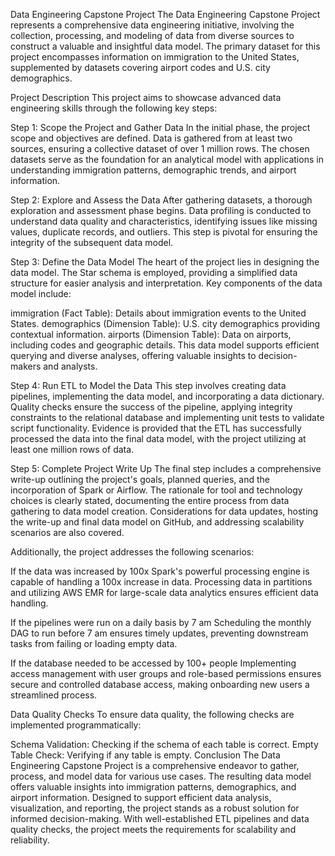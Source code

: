 Data Engineering Capstone Project
The Data Engineering Capstone Project represents a comprehensive data engineering initiative, involving the collection, processing, and modeling of data from diverse sources to construct a valuable and insightful data model. The primary dataset for this project encompasses information on immigration to the United States, supplemented by datasets covering airport codes and U.S. city demographics.

Project Description
This project aims to showcase advanced data engineering skills through the following key steps:

Step 1: Scope the Project and Gather Data
In the initial phase, the project scope and objectives are defined. Data is gathered from at least two sources, ensuring a collective dataset of over 1 million rows. The chosen datasets serve as the foundation for an analytical model with applications in understanding immigration patterns, demographic trends, and airport information.

Step 2: Explore and Assess the Data
After gathering datasets, a thorough exploration and assessment phase begins. Data profiling is conducted to understand data quality and characteristics, identifying issues like missing values, duplicate records, and outliers. This step is pivotal for ensuring the integrity of the subsequent data model.

Step 3: Define the Data Model
The heart of the project lies in designing the data model. The Star schema is employed, providing a simplified data structure for easier analysis and interpretation. Key components of the data model include:

immigration (Fact Table): Details about immigration events to the United States.
demographics (Dimension Table): U.S. city demographics providing contextual information.
airports (Dimension Table): Data on airports, including codes and geographic details.
This data model supports efficient querying and diverse analyses, offering valuable insights to decision-makers and analysts.

Step 4: Run ETL to Model the Data
This step involves creating data pipelines, implementing the data model, and incorporating a data dictionary. Quality checks ensure the success of the pipeline, applying integrity constraints to the relational database and implementing unit tests to validate script functionality. Evidence is provided that the ETL has successfully processed the data into the final data model, with the project utilizing at least one million rows of data.

Step 5: Complete Project Write Up
The final step includes a comprehensive write-up outlining the project's goals, planned queries, and the incorporation of Spark or Airflow. The rationale for tool and technology choices is clearly stated, documenting the entire process from data gathering to data model creation. Considerations for data updates, hosting the write-up and final data model on GitHub, and addressing scalability scenarios are also covered.

Additionally, the project addresses the following scenarios:

If the data was increased by 100x
Spark's powerful processing engine is capable of handling a 100x increase in data. Processing data in partitions and utilizing AWS EMR for large-scale data analytics ensures efficient data handling.

If the pipelines were run on a daily basis by 7 am
Scheduling the monthly DAG to run before 7 am ensures timely updates, preventing downstream tasks from failing or loading empty data.

If the database needed to be accessed by 100+ people
Implementing access management with user groups and role-based permissions ensures secure and controlled database access, making onboarding new users a streamlined process.

Data Quality Checks
To ensure data quality, the following checks are implemented programmatically:

Schema Validation: Checking if the schema of each table is correct.
Empty Table Check: Verifying if any table is empty.
Conclusion
The Data Engineering Capstone Project is a comprehensive endeavor to gather, process, and model data for various use cases. The resulting data model offers valuable insights into immigration patterns, demographics, and airport information. Designed to support efficient data analysis, visualization, and reporting, the project stands as a robust solution for informed decision-making. With well-established ETL pipelines and data quality checks, the project meets the requirements for scalability and reliability.
